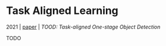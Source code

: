 # Task Aligned Learning

2021 | [paper](https://arxiv.org/pdf/2108.07755) | _TOOD: Task-aligned One-stage Object Detection_

TODO